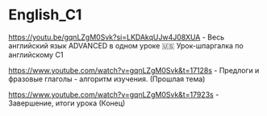 # English_C1

https://youtu.be/gqnLZgM0Svk?si=LKDAkqUJw4J08XUA - Весь английский язык ADVANCED в одном уроке 🇺🇸 Урок-шпаргалка по английскому С1

https://www.youtube.com/watch?v=gqnLZgM0Svk&t=17128s - Предлоги и фразовые глаголы - алгоритм изучения. (Прошлая тема)

https://www.youtube.com/watch?v=gqnLZgM0Svk&t=17923s - Завершение, итоги урока (Конец)

